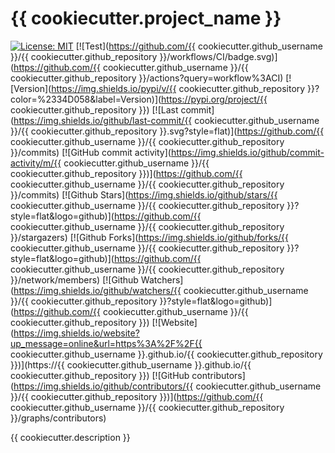 # {{ cookiecutter.project_name }}

[![License: MIT](https://img.shields.io/badge/License-MIT-green.svg)](https://opensource.org/licenses/MIT)
[![Test](https://github.com/{{ cookiecutter.github_username }}/{{ cookiecutter.github_repository }}/workflows/CI/badge.svg)](https://github.com/{{ cookiecutter.github_username }}/{{ cookiecutter.github_repository }}/actions?query=workflow%3ACI)
[![Version](https://img.shields.io/pypi/v/{{ cookiecutter.github_repository }}?color=%2334D058&label=Version)](https://pypi.org/project/{{ cookiecutter.github_repository }})
[![Last commit](https://img.shields.io/github/last-commit/{{ cookiecutter.github_username }}/{{ cookiecutter.github_repository }}.svg?style=flat)](https://github.com/{{ cookiecutter.github_username }}/{{ cookiecutter.github_repository }}/commits)
[![GitHub commit activity](https://img.shields.io/github/commit-activity/m/{{ cookiecutter.github_username }}/{{ cookiecutter.github_repository }})](https://github.com/{{ cookiecutter.github_username }}/{{ cookiecutter.github_repository }}/commits)
[![Github Stars](https://img.shields.io/github/stars/{{ cookiecutter.github_username }}/{{ cookiecutter.github_repository }}?style=flat&logo=github)](https://github.com/{{ cookiecutter.github_username }}/{{ cookiecutter.github_repository }}/stargazers)
[![Github Forks](https://img.shields.io/github/forks/{{ cookiecutter.github_username }}/{{ cookiecutter.github_repository }}?style=flat&logo=github)](https://github.com/{{ cookiecutter.github_username }}/{{ cookiecutter.github_repository }}/network/members)
[![Github Watchers](https://img.shields.io/github/watchers/{{ cookiecutter.github_username }}/{{ cookiecutter.github_repository }}?style=flat&logo=github)](https://github.com/{{ cookiecutter.github_username }}/{{ cookiecutter.github_repository }})
[![Website](https://img.shields.io/website?up_message=online&url=https%3A%2F%2F{{ cookiecutter.github_username }}.github.io/{{ cookiecutter.github_repository }})](https://{{ cookiecutter.github_username }}.github.io/{{ cookiecutter.github_repository }})
[![GitHub contributors](https://img.shields.io/github/contributors/{{ cookiecutter.github_username }}/{{ cookiecutter.github_repository }})](https://github.com/{{ cookiecutter.github_username }}/{{ cookiecutter.github_repository }}/graphs/contributors)

{{ cookiecutter.description }}
